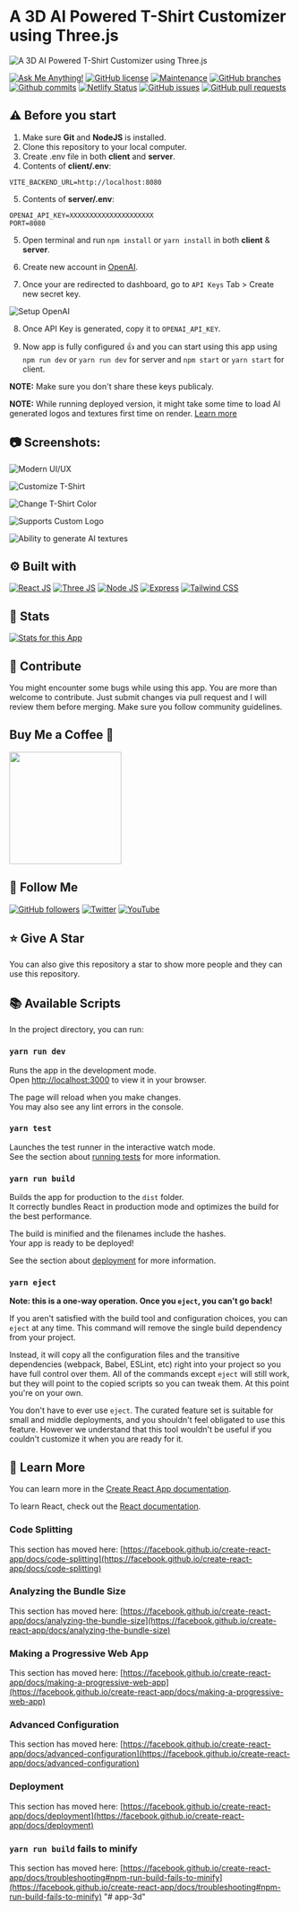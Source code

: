 # A 3D AI Powered T-Shirt Customizer using Three.js

![A 3D AI Powered T-Shirt Customizer using Three.js](/.github/images/img_main.png "A 3D AI Powered T-Shirt Customizer using Three.js")

[![Ask Me Anything!](https://img.shields.io/badge/Ask%20me-anything-1abc9c.svg)](https://github.com/Technical-Shubham-tech "Ask Me Anything!")
[![GitHub license](https://img.shields.io/github/license/Technical-Shubham-tech/3d-website)](https://github.com/Technical-Shubham-tech/3d-website/blob/main/LICENSE.md "GitHub license")
[![Maintenance](https://img.shields.io/badge/Maintained%3F-yes-green.svg)](https://github.com/Technical-Shubham-tech/3d-website/commits/main "Maintenance")
[![GitHub branches](https://badgen.net/github/branches/Technical-Shubham-tech/3d-website)](https://github.com/Technical-Shubham-tech/3d-website/branches "GitHub branches")
[![Github commits](https://badgen.net/github/commits/Technical-Shubham-tech/3d-website/main)](https://github.com/Technical-Shubham-tech/3d-website/commits "Github commits")
[![Netlify Status](https://api.netlify.com/api/v1/badges/df46aeec-eb23-4a45-8dae-0153880a212c/deploy-status)](https://web-3d.netlify.app/ "Netlify Status")
[![GitHub issues](https://img.shields.io/github/issues/Technical-Shubham-tech/3d-website)](https://github.com/Technical-Shubham-tech/3d-website/issues "GitHub issues")
[![GitHub pull requests](https://img.shields.io/github/issues-pr/Technical-Shubham-tech/3d-website)](https://github.com/Technical-Shubham-tech/3d-website/pulls "GitHub pull requests")

## ⚠️ Before you start

1. Make sure **Git** and **NodeJS** is installed.
2. Clone this repository to your local computer.
3. Create .env file in both **client** and **server**.
4. Contents of **client/.env**:

```
VITE_BACKEND_URL=http://localhost:8080
```

5. Contents of **server/.env**:

```
OPENAI_API_KEY=XXXXXXXXXXXXXXXXXXXXX
PORT=8080
```

5. Open terminal and run `npm install` or `yarn install` in both **client** & **server**.

6. Create new account in [OpenAI](https://platform.openai.com/account/ "OpenAI").

7. Once your are redirected to dashboard, go to `API Keys` Tab > Create new secret key.

![Setup OpenAI](/.github/images/step_openai.png "Setup OpenAI")

8. Once API Key is generated, copy it to `OPENAI_API_KEY`.

9. Now app is fully configured :+1: and you can start using this app using `npm run dev` or `yarn run dev` for server and `npm start` or `yarn start` for client.

**NOTE:** Make sure you don't share these keys publicaly.

**NOTE:** While running deployed version, it might take some time to load AI generated logos and textures first time on render. [Learn more](https://render.com/docs/free#other-limitations "Learn More")

## :camera: Screenshots:

![Modern UI/UX](/.github/images/img1.png "Modern UI/UX")

![Customize T-Shirt](/.github/images/img2.png "Customize T-Shirt")

![Change T-Shirt Color](/.github/images/img3.png "Change T-Shirt Color")

![Supports Custom Logo](/.github/images/img4.png "Supports Custom Logo")

![Ability to generate AI textures](/.github/images/img5.png "Ability to generate AI textures")

## :gear: Built with

[![React JS](https://skillicons.dev/icons?i=react)](https://react.dev/ "React JS") [![Three JS](https://skillicons.dev/icons?i=threejs)](https://threejs.org/ "Three JS") [![Node JS](https://skillicons.dev/icons?i=nodejs)](https://nodejs.org/ "Node JS") [![Express](https://skillicons.dev/icons?i=express)](https://expressjs.com/ "Express") [![Tailwind CSS](https://skillicons.dev/icons?i=tailwind)](https://tailwindcss.com/ "Tailwind CSS")

## :wrench: Stats

[![Stats for this App](/.github/images/stats.svg)](https://pagespeed.web.dev/ "Stats for this App")

## :raised_hands: Contribute

You might encounter some bugs while using this app. You are more than welcome to contribute. Just submit changes via pull request and I will review them before merging. Make sure you follow community guidelines.

## Buy Me a Coffee 🍺

[<img src="https://img.shields.io/badge/Buy_Me_A_Coffee-FFDD00?style=for-the-badge&logo=buy-me-a-coffee&logoColor=black" width="200" />](https://www.buymeacoffee.com/sanidhy "Buy me a Coffee")

## :rocket: Follow Me

[![GitHub followers](https://img.shields.io/github/followers/Technical-Shubham-tech?style=social&label=Follow&maxAge=2592000)](https://github.com/Technical-Shubham-tech "Follow Me")
[![Twitter](https://img.shields.io/twitter/url?style=social&url=https%3A%2F%2Ftwitter.com%2FTechnicalShubam)](https://twitter.com/intent/tweet?text=Wow:&url=https%3A%2F%2Fgithub.com%2FTechnical-Shubham-tech%2Fmedical-chat-app "Tweet")
[![YouTube](https://img.shields.io/badge/YouTube-FF0000?style=for-the-badge&logo=youtube&logoColor=white)](https://www.youtube.com/channel/UCNAz_hUVBG2ZUN8TVm0bmYw "Subscribe my Channel")

## :star: Give A Star

You can also give this repository a star to show more people and they can use this repository.

## :books: Available Scripts

In the project directory, you can run:

### `yarn run dev`

Runs the app in the development mode.\
Open [http://localhost:3000](http://localhost:3000) to view it in your browser.

The page will reload when you make changes.\
You may also see any lint errors in the console.

### `yarn test`

Launches the test runner in the interactive watch mode.\
See the section about [running tests](https://facebook.github.io/create-react-app/docs/running-tests) for more information.

### `yarn run build`

Builds the app for production to the `dist` folder.\
It correctly bundles React in production mode and optimizes the build for the best performance.

The build is minified and the filenames include the hashes.\
Your app is ready to be deployed!

See the section about [deployment](https://facebook.github.io/create-react-app/docs/deployment) for more information.

### `yarn eject`

**Note: this is a one-way operation. Once you `eject`, you can't go back!**

If you aren't satisfied with the build tool and configuration choices, you can `eject` at any time. This command will remove the single build dependency from your project.

Instead, it will copy all the configuration files and the transitive dependencies (webpack, Babel, ESLint, etc) right into your project so you have full control over them. All of the commands except `eject` will still work, but they will point to the copied scripts so you can tweak them. At this point you're on your own.

You don't have to ever use `eject`. The curated feature set is suitable for small and middle deployments, and you shouldn't feel obligated to use this feature. However we understand that this tool wouldn't be useful if you couldn't customize it when you are ready for it.

## :page_with_curl: Learn More

You can learn more in the [Create React App documentation](https://facebook.github.io/create-react-app/docs/getting-started).

To learn React, check out the [React documentation](https://reactjs.org/).

### Code Splitting

This section has moved here: [https://facebook.github.io/create-react-app/docs/code-splitting](https://facebook.github.io/create-react-app/docs/code-splitting)

### Analyzing the Bundle Size

This section has moved here: [https://facebook.github.io/create-react-app/docs/analyzing-the-bundle-size](https://facebook.github.io/create-react-app/docs/analyzing-the-bundle-size)

### Making a Progressive Web App

This section has moved here: [https://facebook.github.io/create-react-app/docs/making-a-progressive-web-app](https://facebook.github.io/create-react-app/docs/making-a-progressive-web-app)

### Advanced Configuration

This section has moved here: [https://facebook.github.io/create-react-app/docs/advanced-configuration](https://facebook.github.io/create-react-app/docs/advanced-configuration)

### Deployment

This section has moved here: [https://facebook.github.io/create-react-app/docs/deployment](https://facebook.github.io/create-react-app/docs/deployment)

### `yarn run build` fails to minify

This section has moved here: [https://facebook.github.io/create-react-app/docs/troubleshooting#npm-run-build-fails-to-minify](https://facebook.github.io/create-react-app/docs/troubleshooting#npm-run-build-fails-to-minify)
"# app-3d" 
